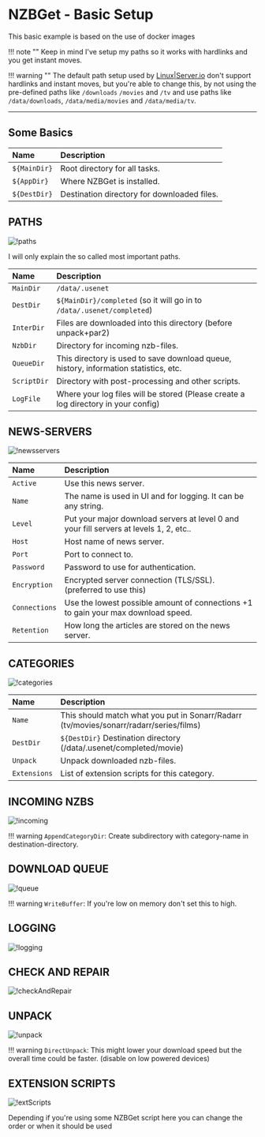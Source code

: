 # NZBGet - Basic Setup

This basic example is based on the use of docker images

!!! note ""
    Keep in mind I've setup my paths so it works with hardlinks and you get instant moves.

!!! warning ""
    The default path setup used by [Linux|Server.io](https://hub.docker.com/r/linuxserver/) don't support hardlinks and instant moves, but you're able to change this, by not using the pre-defined paths like `/downloads` `/movies` and `/tv` and use paths like `/data/downloads`, `/data/media/movies` and `/data/media/tv`.

------

## Some Basics

| Name         | Description                                |
|:---          |:---                                        |
| `${MainDir}` | Root directory for all tasks.              |
| `${AppDir}`  | Where NZBGet is installed.                 |
| `${DestDir}` | Destination directory for downloaded files.|

## PATHS

![!paths](images/paths.png)

I will only explain the so called most important paths.

| Name        | Description                                                                            |
|:---         |:---                                                                                     |
| `MainDir`   | `/data/.usenet`                                                                        |
| `DestDir`   | `${MainDir}/completed` (so it will go in to `/data/.usenet/completed`)                 |
| `InterDir`  | Files are downloaded into this directory (before unpack+par2)                          |
| `NzbDir`    | Directory for incoming nzb-files.                                                      |
| `QueueDir`  | This directory is used to save download queue, history, information statistics, etc.   |
| `ScriptDir` | Directory with post-processing and other scripts.                                      |
| `LogFile`   | Where your log files will be stored (Please create a log directory in your config) |

## NEWS-SERVERS

![!newsservers](images/newsservers.png)

| Name           | Description                                                                            |
|:---            |:---                                                                                    |
| `Active`       | Use this news server.                                                                  |
| `Name`         | The name is used in UI and for logging. It can be any string.                          |
| `Level`        | Put your major download servers at level 0 and your fill servers at levels 1, 2, etc.. |
| `Host`         | Host name of news server.                                                              |
| `Port`         | Port to connect to.                                                                    |
| `Password`     | Password to use for authentication.                                                    |
| `Encryption`   | Encrypted server connection (TLS/SSL). (preferred to use this)                   |
| `Connections`  | Use the lowest possible amount of connections +1 to gain your max download speed.      |
| `Retention`    | How long the articles are stored on the news server.                                   |

## CATEGORIES

![!categories](images/categories.png)

| Name          | Description                                                                            |
|:---           |:---                                                                                    |
| `Name`        | This should match what you put in Sonarr/Radarr (tv/movies/sonarr/radarr/series/films) |
| `DestDir`     | `${DestDir}` Destination directory (/data/.usenet/completed/movie)                     |
| `Unpack`      | Unpack downloaded nzb-files.                                                           |
| `Extensions`  | List of extension scripts for this category.                                           |

## INCOMING NZBS

![!incoming](images/incoming.png)

!!! warning
    `AppendCategoryDir`: Create subdirectory with category-name in destination-directory.

## DOWNLOAD QUEUE

![!queue](images/queue.png)

!!! warning
    `WriteBuffer`: If you're low on memory don't set this to high.

## LOGGING

![!logging](images/logging.png)

## CHECK AND REPAIR

![!checkAndRepair](images/checkAndRepair.png)

## UNPACK

![!unpack](images/unpack.png)

!!! warning
    `DirectUnpack`: This might lower your download speed but the overall time could be faster. (disable on low powered devices)

## EXTENSION SCRIPTS

![!extScripts](images/extScripts.png)

Depending if you're using some NZBGet script here you can change the order or when it should be used
